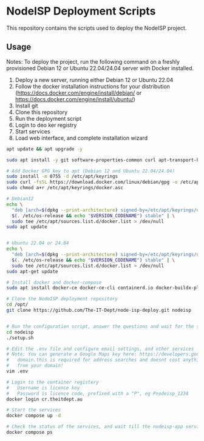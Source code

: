 # NodeISP Deployment Scripts

This repository contains the scripts used to deploy the NodeISP project.

## Usage

Notes: To deploy the project, run the following command on a freshly provisioned Debian 12 or Ubuntu 22.04/24.04 server
with Docker installed.

1. Deploy a new server, running either Debian 12 or Ubuntu 22.04
2. Follow the docker installation instructions for your distribution (https://docs.docker.com/engine/install/debian/
   or https://docs.docker.com/engine/install/ubuntu/)
3. Install git
4. Clone this repository
5. Run the deployment script
6. Login to deo ker registry
7. Start services
8. Load web interface, and complete installation wizard

```bash
apt update && apt upgrade -y

sudo apt install -y git software-properties-common curl apt-transport-https ca-certificates

# Add Docker GPG key to apt (Debian 12 and Ubuntu 22.04/24.04)
sudo install -m 0755 -d /etc/apt/keyrings
sudo curl -fsSL https://download.docker.com/linux/debian/gpg -o /etc/apt/keyrings/docker.asc
sudo chmod a+r /etc/apt/keyrings/docker.asc

# Debian12 
echo \
  "deb [arch=$(dpkg --print-architecture) signed-by=/etc/apt/keyrings/docker.asc] https://download.docker.com/linux/debian \
  $(. /etc/os-release && echo "$VERSION_CODENAME") stable" | \
  sudo tee /etc/apt/sources.list.d/docker.list > /dev/null
sudo apt update


# Ubuntu 22.04 or 24.04
echo \
  "deb [arch=$(dpkg --print-architecture) signed-by=/etc/apt/keyrings/docker.asc] https://download.docker.com/linux/ubuntu \
  $(. /etc/os-release && echo "$VERSION_CODENAME") stable" | \
  sudo tee /etc/apt/sources.list.d/docker.list > /dev/null
sudo apt-get update

# Install docker and docker-compose
sudo apt install docker-ce docker-ce-cli containerd.io docker-buildx-plugin docker-compose-plugin

# Clone the NodeISP deployment repository
cd /opt/
git clone https://github.com/The-IT-Dept/node-isp-deploy.git nodeisp


# Run the configuration script, answer the questions and wait for the script to finish
cd nodeisp
./setup.sh

# Edit the .env file and configure email settings, and other services
# Note: You can generate a Google Maps key here: https://developers.google.com/maps/gmp-get-started, tied to your
#   domain.this is required for address searches and doesnt cost anything. Make sure its scoped for web, and only
#   from your domain!
vim .env

# Login to the container registery
#   Username is licence key
#   Password is licence code, prefixed with a "P", eg Pnodeisp_1234
docker login cr.theitdept.au

# Start the services
docker compose up -d

# Check the status of the services, and wait till the nodeisp-app service is healthy.
docker compose ps
```
